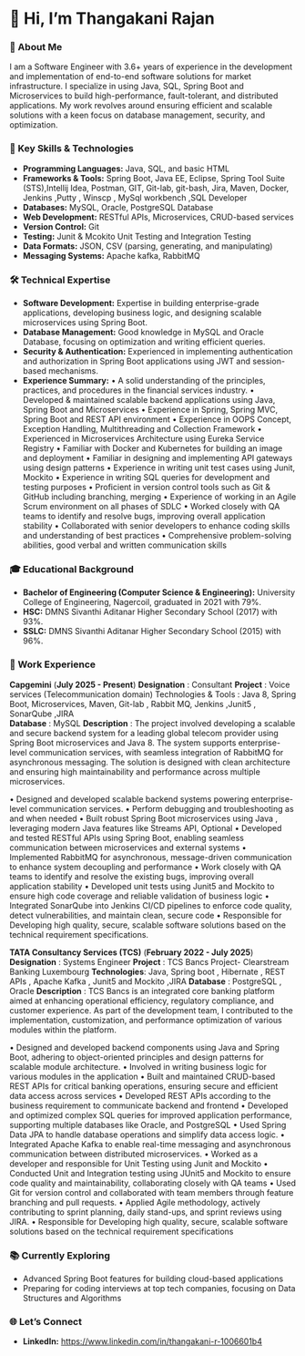 # 👋 Hi, I’m Thangakani Rajan

### 🎯 About Me
I am a Software Engineer with 3.6+ years of experience in the development and implementation of end-to-end software solutions for market infrastructure. I specialize in using Java, SQL, Spring Boot and Microservices to build high-performance, fault-tolerant, and distributed applications. My work revolves around ensuring efficient and scalable solutions with a keen focus on database management, security, and optimization.

### 🚀 Key Skills & Technologies
- **Programming Languages:** Java, SQL, and basic HTML
- **Frameworks & Tools:** Spring Boot, Java EE, Eclipse, Spring Tool Suite (STS),Intellij Idea,  Postman, GIT, Git-lab, git-bash, Jira, Maven, Docker, Jenkins ,Putty , Winscp , MySql workbench ,SQL Developer
- **Databases:** MySQL, Oracle, PostgreSQL Database
- **Web Development:** RESTful APIs, Microservices, CRUD-based services
- **Version Control:** Git
- **Testing:** Junit & Mcokito Unit Testing and Integration Testing 
- **Data Formats:** JSON, CSV (parsing, generating, and manipulating)
- **Messaging Systems:** Apache kafka, RabbitMQ

### 🛠 Technical Expertise
- **Software Development:** Expertise in building enterprise-grade applications, developing business logic, and designing scalable microservices using Spring Boot.
- **Database Management:** Good knowledge in MySQL and Oracle Database, focusing on optimization and writing efficient queries.
- **Security & Authentication:** Experienced in implementing authentication and authorization in Spring Boot applications using JWT and session-based mechanisms.
- **Experience Summary:**
        • A solid understanding of the principles, practices, and procedures in the financial services industry.
        •	Developed & maintained scalable backend applications using Java, Spring Boot and Microservices
        •	Experience in Spring, Spring MVC, Spring Boot and REST API environment
        •	Experience in OOPS Concept, Exception Handling, Multithreading and Collection Framework
        •	Experienced in Microservices Architecture using Eureka Service Registry
        •	Familiar with Docker and Kubernetes for building an image and deployment
        •	Familiar in designing and implementing API gateways using design patterns
        •	Experience in writing unit test cases using Junit, Mockito
        •	Experience in writing SQL queries for development and testing purposes
        •	Proficient in version control tools such as Git & GitHub including branching, merging
        •	Experience of working in an Agile Scrum environment on all phases of SDLC
        •	Worked closely with QA teams to identify and resolve bugs, improving overall application stability
        •	Collaborated with senior developers to enhance coding skills and understanding of best practices
        •	Comprehensive problem-solving abilities, good verbal and written communication skills


### 🎓 Educational Background
- **Bachelor of Engineering (Computer Science & Engineering):** University College of Engineering, Nagercoil, graduated in 2021 with 79%.
- **HSC:** DMNS Sivanthi Aditanar Higher Secondary School (2017) with 93%.
- **SSLC:** DMNS Sivanthi Aditanar Higher Secondary School (2015) with 96%.

### 💼 Work Experience
**Capgemini**  (**July 2025 - Present**)
**Designation** : Consultant
**Project**	: Voice services (Telecommunication domain) Technologies & Tools	: Java 8, Spring Boot, Microservices, Maven, Git-lab , Rabbit MQ, Jenkins ,Junit5 , SonarQube ,JIRA  
**Database**	: MySQL
**Description**	: The project involved developing a scalable and secure backend system for a leading global telecom provider using Spring Boot microservices and Java 8. The system supports enterprise-level communication services, with seamless integration of RabbitMQ for asynchronous messaging. The solution is designed with clean architecture and ensuring high maintainability and performance across multiple microservices.

•	Designed and developed scalable backend systems powering enterprise-level communication services.
•	Perform debugging and troubleshooting as and when needed
•	Built robust Spring Boot microservices using Java , leveraging modern Java features like Streams API, Optional
•	Developed and tested RESTful APIs using Spring Boot, enabling seamless communication between microservices and external systems
•	Implemented RabbitMQ for asynchronous, message-driven communication to enhance system decoupling and performance
•	Work closely with QA teams to identify and resolve the existing bugs, improving overall application stability
•	Developed unit tests using Junit5 and Mockito to ensure high code coverage and reliable validation of business logic
•	Integrated SonarQube into Jenkins CI/CD  pipelines to enforce code quality, detect vulnerabilities, and maintain clean, secure code
•	Responsible for Developing high quality, secure, scalable software solutions based on the technical requirement specifications.

**TATA Consultancy Services (TCS)**  (**February 2022 - July 2025**) 
**Designation** : Systems Engineer
**Project** 	: TCS Bancs Project- Clearstream Banking Luxembourg
**Technologies**: Java, Spring boot , Hibernate , REST APIs ,  Apache Kafka , Junit5 and Mockito  ,JIRA
**Database**	: PostgreSQL , Oracle
**Description**	: TCS Bancs is an integrated core banking platform aimed at enhancing operational efficiency, regulatory compliance, and customer experience. As part of the development team, I contributed to the implementation, customization, and performance optimization of various modules within the platform.

•	Designed and developed backend components using Java and Spring Boot, adhering to object-oriented principles and design patterns for scalable module architecture.
•	Involved in writing business logic for various modules in the application
•	Built and maintained CRUD-based REST APIs for critical banking operations, ensuring secure and efficient data access across services
•	Developed REST APIs according to the business requirement to communicate backend and frontend
•	Developed and optimized complex SQL queries for improved application performance, supporting multiple databases like Oracle, and PostgreSQL
•	Used Spring Data JPA to handle database operations and simplify data access logic.
•	Integrated Apache Kafka to enable real-time messaging and asynchronous communication between distributed microservices.
•	Worked as a developer and responsible for Unit Testing using Junit and Mockito
•	Conducted Unit and Integration testing using JUnit5 and Mockito to ensure code quality and maintainability, collaborating closely with QA teams
•	Used Git for version control and collaborated with team members through feature branching and pull requests.
•	Applied Agile methodology, actively contributing to sprint planning, daily stand-ups, and sprint reviews using JIRA.
•	Responsible for Developing high quality, secure, scalable software solutions based on the technical requirement specifications


### 📚 Currently Exploring
- Advanced Spring Boot features for building cloud-based applications
- Preparing for coding interviews at top tech companies, focusing on Data Structures and Algorithms
### 🌐 Let’s Connect
- **LinkedIn:** https://www.linkedin.com/in/thangakani-r-1006601b4

